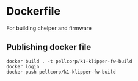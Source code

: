 # Dockerfile

For building chelper and firmware

## Publishing docker file

```
docker build . -t pellcorp/k1-klipper-fw-build
docker login
docker push pellcorp/k1-klipper-fw-build
```
